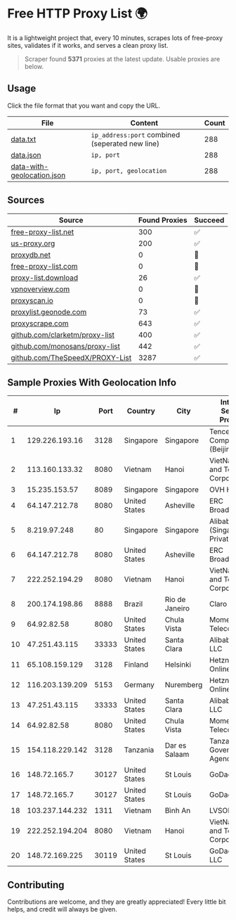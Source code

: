 
# Free HTTP Proxy List 🌍

It is a lightweight project that, every 10 minutes, scrapes lots of free-proxy sites, validates if it works, and serves a clean proxy list.


> Scraper found **5371** proxies at the latest update. Usable proxies are below.

## Usage

Click the file format that you want and copy the URL.


|File|Content|Count|
|----|-------|-----|
|[data.txt](https://raw.githubusercontent.com/themiralay/Proxy-List-World/master/data.txt)|`ip_address:port` combined (seperated new line)|288|
|[data.json](https://raw.githubusercontent.com/themiralay/Proxy-List-World/master/data.json)|`ip, port`|288|
|[data-with-geolocation.json](https://raw.githubusercontent.com/themiralay/Proxy-List-World/master/data-with-geolocation.json)|`ip, port, geolocation`|288|

## Sources

|Source|Found Proxies|Succeed|
|------|-------------|-------|
|[free-proxy-list.net](https://free-proxy-list.net)|300|✅|
|[us-proxy.org](https://www.us-proxy.org)|200|✅|
|[proxydb.net](http://proxydb.net)|0|🚫|
|[free-proxy-list.com](https://free-proxy-list.com/?page=&port=&type%5B%5D=http&type%5B%5D=https&up_time=0&search=Search)|0|🚫|
|[proxy-list.download](https://www.proxy-list.download/HTTP)|26|✅|
|[vpnoverview.com](https://vpnoverview.com/privacy/anonymous-browsing/free-proxy-servers)|0|🚫|
|[proxyscan.io](https://www.proxyscan.io)|0|🚫|
|[proxylist.geonode.com](https://proxylist.geonode.com/api/proxy-list?limit=300&page=1&sort_by=lastChecked&sort_type=desc&protocols=http,https)|73|✅|
|[proxyscrape.com](https://api.proxyscrape.com/v2/?request=displayproxies&protocol=http&timeout=10000&country=all&ssl=all&anonymity=all)|643|✅|
|[github.com/clarketm/proxy-list](https://raw.githubusercontent.com/clarketm/proxy-list/master/proxy-list-raw.txt)|400|✅|
|[github.com/monosans/proxy-list](https://raw.githubusercontent.com/monosans/proxy-list/main/proxies/http.txt)|442|✅|
|[github.com/TheSpeedX/PROXY-List](https://raw.githubusercontent.com/TheSpeedX/PROXY-List/master/http.txt)|3287|✅|


## Sample Proxies With Geolocation Info

|#|Ip|Port|Country|City|Internet Service Provider|
|-|--|----|-------|----|-------------------------|
|1|129.226.193.16|3128|Singapore|Singapore|Tencent Cloud Computing (Beijing) Co|
|2|113.160.133.32|8080|Vietnam|Hanoi|VietNam Post and Telecom Corporation|
|3|15.235.153.57|8089|Singapore|Singapore|OVH Hosting|
|4|64.147.212.78|8080|United States|Asheville|ERC Broadband|
|5|8.219.97.248|80|Singapore|Singapore|Alibaba Cloud (Singapore) Private Limited|
|6|64.147.212.78|8080|United States|Asheville|ERC Broadband|
|7|222.252.194.29|8080|Vietnam|Hanoi|VietNam Post and Telecom Corporation|
|8|200.174.198.86|8888|Brazil|Rio de Janeiro|Claro S.A|
|9|64.92.82.58|8080|United States|Chula Vista|Momentum Telecom, Inc.|
|10|47.251.43.115|33333|United States|Santa Clara|Alibaba Cloud LLC|
|11|65.108.159.129|3128|Finland|Helsinki|Hetzner Online GmbH|
|12|116.203.139.209|5153|Germany|Nuremberg|Hetzner Online GmbH|
|13|47.251.43.115|33333|United States|Santa Clara|Alibaba Cloud LLC|
|14|64.92.82.58|8080|United States|Chula Vista|Momentum Telecom, Inc.|
|15|154.118.229.142|3128|Tanzania|Dar es Salaam|Tanzania e-Government Agency|
|16|148.72.165.7|30127|United States|St Louis|GoDaddy.com|
|17|148.72.165.7|30127|United States|St Louis|GoDaddy.com|
|18|103.237.144.232|1311|Vietnam|Bình An|LVSOFT|
|19|222.252.194.204|8080|Vietnam|Hanoi|VietNam Post and Telecom Corporation|
|20|148.72.169.225|30119|United States|St Louis|GoDaddy.com, LLC|



## Contributing

Contributions are welcome, and they are greatly appreciated! Every
little bit helps, and credit will always be given.

